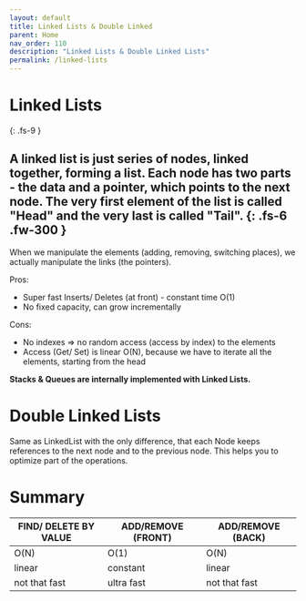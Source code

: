 ```yaml
---
layout: default
title: Linked Lists & Double Linked
parent: Home
nav_order: 110
description: "Linked Lists & Double Linked Lists"
permalink: /linked-lists
---
```

# Linked Lists
{: .fs-9 }
 
A linked list is just series of nodes, linked together, forming a list. 
Each node has two parts - the data and a pointer, which points to the next node.
The very first element of the list is called "Head" and the very last is called "Tail".
{: .fs-6 .fw-300 }
---
When we manipulate the elements (adding, removing, switching places), we actually manipulate
the links (the pointers). 

Pros:
* Super fast Inserts/ Deletes (at front) - constant time O(1)
* No fixed capacity, can grow incrementally

Cons:
* No indexes => no random access (access by index) to the elements
* Access (Get/ Set) is linear O(N), because we have to iterate all the elements, starting from the head

**Stacks & Queues are internally implemented with Linked Lists.**

# Double Linked Lists

Same as LinkedList with the only difference, that each Node keeps references to the next node and 
to the previous node. This helps you to optimize part of the operations.

# Summary
FIND/ DELETE BY VALUE|ADD/REMOVE (FRONT)|ADD/REMOVE (BACK)
---|---|---
O(N)|O(1)|O(N)
linear| constant| linear
not that fast|ultra fast|not that fast